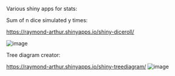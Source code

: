 Various shiny apps for stats:

Sum of n dice simulated y times:

https://raymond-arthur.shinyapps.io/shiny-diceroll/

![image](https://github.com/raymond-arthur/shinystats/assets/144548341/c48a1a05-ce88-4931-9e58-4d48d7f33484)


Tree diagram creator:

https://raymond-arthur.shinyapps.io/shiny-treediagram/
![image](https://github.com/raymond-arthur/shinystats/assets/144548341/3eda03b6-5ce6-4aff-9752-f93c38823532)
